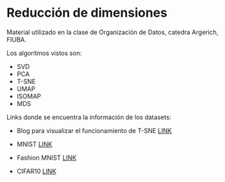# Reducción de dimensiones

Material utilizado en la clase de Organización de Datos, catedra Argerich, FIUBA.

Los algoritmos vistos son:
- SVD
- PCA
- T-SNE
- UMAP
- ISOMAP
- MDS

Links donde se encuentra la información de los datasets:

- Blog para visualizar el funcionamiento de T-SNE [LINK](https://colah.github.io/posts/2014-10-Visualizing-MNIST/)

- MNIST [LINK](https://en.wikipedia.org/wiki/MNIST_database#/media/File:MnistExamples.png)

- Fashion MNIST [LINK](https://www.researchgate.net/figure/Sample-images-from-Fashion-MNIST-dataset_fig2_342801790)

- CIFAR10 [LINK](https://paperswithcode.com/dataset/cifar-10)

